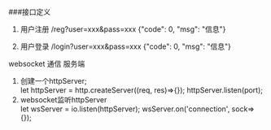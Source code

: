 ###接口定义

1. 用户注册
/reg?user=xxx&pass=xxx     {"code": 0, "msg": "信息"}

2. 用户登录
 /login?user=xxx&pass=xxx  {"code": 0, "msg": "信息"}


 websocket 通信
服务端
1. 创建一个httpServer;    
  let httpServer = http.createServer((req, res)=>{});
  httpServer.listen(port);
2. websocket监听httpServer    
  let wsServer = io.listen(httpServer);
  wsServer.on('connection', sock=>{});

